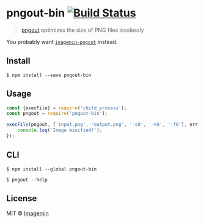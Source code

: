 # pngout-bin [![Build Status](http://img.shields.io/travis/imagemin/pngout-bin.svg?style=flat)](https://travis-ci.org/imagemin/pngout-bin)

> [pngout](http://advsys.net/ken/util/pngout.htm) optimizes the size of PNG files losslessly

You probably want [`imagemin-pngout`](https://github.com/imagemin/imagemin-pngout) instead.


## Install

```
$ npm install --save pngout-bin
```


## Usage

```js
const {execFile} = require('child_process');
const pngout = require('pngout-bin');

execFile(pngout, ['input.png', 'output.png', '-s0', '-k0', '-f0'], err => {
	console.log('Image minified!');
});
```


## CLI

```
$ npm install --global pngout-bin
```

```
$ pngout --help
```


## License

MIT © [Imagemin](https://github.com/imagemin)
